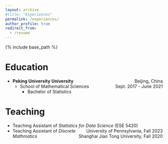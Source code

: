 ```yaml
---
layout: archive
#title: "Experiences"
permalink: /experiences/
author_profile: true
redirect_from:
  - /resume
---
```


{% include base_path %}

Education
======
* **Peking University University** <span style="float:right">Beijing, China</span>
  * School of Mathematical Sciences <span style="float:right">Sept. 2017 - June 2021</span>
    * Bachelor of Statistics


Teaching
======
* Teaching Assistant of *Statistics for Data Science* (ESE 5420) <span style="float:right">University of Pennsylvania, Fall 2023</span>
* Teaching Assistant of *Discrete Mathmatics* <span style="float:right">Shanghai Jiao Tong University, Fall 2020</span>
